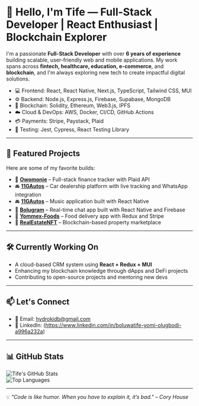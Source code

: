 # 👋 Hello, I'm Tife — Full-Stack Developer | React Enthusiast | Blockchain Explorer 

I'm a passionate **Full-Stack Developer** with over **6 years of experience** building scalable, user-friendly web and mobile applications. My work spans across **fintech, healthcare, education, e-commerce**, and **blockchain**, and I'm always exploring new tech to create impactful digital solutions.

- 💻 Frontend: React, React Native, Next.js, TypeScript, Tailwind CSS, MUI  
- ⚙️ Backend: Node.js, Express.js, Firebase, Supabase, MongoDB  
- 🔐 Blockchain: Solidity, Ethereum, Web3.js, IPFS  
- ☁️ Cloud & DevOps: AWS, Docker, CI/CD, GitHub Actions  
- 💳 Payments: Stripe, Paystack, Plaid  
- 🧪 Testing: Jest, Cypress, React Testing Library  

---

## 🚀 Featured Projects

Here are some of my favorite builds:

- 🧾 **[Owomonie](https://github.com/Owomonie)** – Full-stack finance tracker with Plaid API  
- 🚘 **[11GAutos](https://github.com/yommexg/11GAutos)** – Car dealership platform with live tracking and WhatsApp integration  
- 🚘 **[11GAutos](https://github.com/yommexg/Shiona-music)** – Music application built with React Native  
- 💬 **[Bolugram](https://github.com/yommexg/bolugram)** – Real-time chat app built with React Native and Firebase  
- 🍔 **[Yommex-Foods](https://github.com/yommexg/yommex-foods)** – Food delivery app with Redux and Stripe  
- 🧱 **[RealEstateNFT](https://github.com/yommexg/realestatenft)** – Blockchain-based property marketplace  

---

## 🛠️ Currently Working On

- A cloud-based CRM system using **React + Redux + MUI**  
- Enhancing my blockchain knowledge through dApps and DeFi projects  
- Contributing to open-source projects and mentoring new devs

---

## 📫 Let's Connect

- 📧 Email: [hydrokidb@gmail.com](mailto:hydrokidb@gmail.com)  
- 💼 LinkedIn: (https://www.linkedin.com/in/boluwatife-yomi-olugbodi-a996a232a)  

---

## 📊 GitHub Stats

![Tife's GitHub Stats](https://github-readme-stats.vercel.app/api?username=yourusername&show_icons=true&theme=radical)  
![Top Languages](https://github-readme-stats.vercel.app/api/top-langs/?username=yourusername&layout=compact&theme=radical)

---

💡 *"Code is like humor. When you have to explain it, it’s bad." – Cory House*

